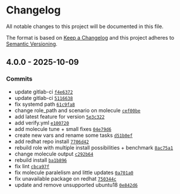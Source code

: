 # Changelog

All notable changes to this project will be documented in this file.

The format is based on [Keep a Changelog](https://keepachangelog.com/en/1.0.0/)
and this project adheres to [Semantic Versioning](https://semver.org/spec/v2.0.0.html).

## 4.0.0 - 2025-10-09

### Commits

- update gitlab-ci [`f4e6372`](https://gitlab.pleal.ovh/ansible-roles_base/ansible-apps_consul_agent/commit/f4e637244325f8e8a803d3cf983e58ef429a20ef)
- update gitlab-ci [`5116638`](https://gitlab.pleal.ovh/ansible-roles_base/ansible-apps_consul_agent/commit/51166385b8a956a5826d3ec5dba82c979aac5423)
- fix systemd path [`61c9fa8`](https://gitlab.pleal.ovh/ansible-roles_base/ansible-apps_consul_agent/commit/61c9fa8dcf3306ccdb1668e0ff661c3fe856b53e)
- change role_path and scenario on molecule [`cef00be`](https://gitlab.pleal.ovh/ansible-roles_base/ansible-apps_consul_agent/commit/cef00be9e8928d093954125e66549e28ad0710f1)
- add latest feature for version [`5e3c322`](https://gitlab.pleal.ovh/ansible-roles_base/ansible-apps_consul_agent/commit/5e3c3220e618eafb4b5edc285b91a58c1aaa6dd4)
- add verify.yml [`e100720`](https://gitlab.pleal.ovh/ansible-roles_base/ansible-apps_consul_agent/commit/e100720cb79e80d4e2b7da9fcbbeecb8e414e2ef)
- add molecule tune + small fixes [`04e79d6`](https://gitlab.pleal.ovh/ansible-roles_base/ansible-apps_consul_agent/commit/04e79d68433b7bf838971da8737e434d9b7f0996)
- create new vars and rename some tasks [`d51b0ef`](https://gitlab.pleal.ovh/ansible-roles_base/ansible-apps_consul_agent/commit/d51b0ef330738538058eade10a3c237889f8caf9)
- add redhat repo install [`7706d42`](https://gitlab.pleal.ovh/ansible-roles_base/ansible-apps_consul_agent/commit/7706d42e78256b28c26cd98b3dcb063b20f4a2d1)
- rebuild role with multiple install possibilities + benchmark [`8ac75a1`](https://gitlab.pleal.ovh/ansible-roles_base/ansible-apps_consul_agent/commit/8ac75a1ec831b88f3028becf5fea3e046647943b)
- change molecule output [`c292b64`](https://gitlab.pleal.ovh/ansible-roles_base/ansible-apps_consul_agent/commit/c292b64a25ed8669178516ba51a22a7da9954c74)
- rebuild install [`ba1b896`](https://gitlab.pleal.ovh/ansible-roles_base/ansible-apps_consul_agent/commit/ba1b8966881b560d87d70ab2fedf1432bc3539d3)
- fix lint [`cbca97f`](https://gitlab.pleal.ovh/ansible-roles_base/ansible-apps_consul_agent/commit/cbca97f31c9745bd63038c0b0679e885b204405f)
- fix molecule paralelism and little updates [`0a701a0`](https://gitlab.pleal.ovh/ansible-roles_base/ansible-apps_consul_agent/commit/0a701a0644ff6d0a136b345c47f517a7c6e793d4)
- fix unavailable package on redhat [`750344c`](https://gitlab.pleal.ovh/ansible-roles_base/ansible-apps_consul_agent/commit/750344c16cb487425a559df0154fa65704572384)
- update and remove unsupported ubuntu18 [`0e842d6`](https://gitlab.pleal.ovh/ansible-roles_base/ansible-apps_consul_agent/commit/0e842d6b54008750c52a61fbd5e9b75a338cf80f)
